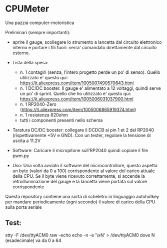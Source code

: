 # CPUMeter
Una pazzia computer-motoristica 

Preliminari (sempre importanti):
- aprire il gauge, scollegare lo strumento a lancetta dal circuito elettronico interno e portare i fili fuori: verra' comandato direttamente dal circuito esterno.

- Lista della spesa:
  - n. 1 contagiri (senza, l'intero progetto perde un po' di senso). Quello utilizzato e' questo qui: https://it.aliexpress.com/item/1005007490570643.html
  - n. 1 DC/DC booster. Il gauge e' alimentato a 12 voltaggi, quindi serve un po' di sprint. Quello che ho utilizzato e' questo qui: https://it.aliexpress.com/item/1005006031037900.html
  - n. 1 RP2040-Zero (https://it.aliexpress.com/item/1005006865919374.html)
  - n. 1 resistenza 820ohm
  - tutti i componenti presenti nello schema
  
- Taratura DC/DC booster:
  collegare il DCDCB ai pin 1 et 2 del RP2040 (rispettivamente +5V e GND). Con un tester, regolare la tensione
  di uscita a 11.2V

- Software:
  Caricare il micropitone sull'RP2040 quindi copiare il file pwm.py

- Uso:
  Una volta avviato il software del microcontrollore, questo aspetta un byte (valori da 0 a 100) corrispondente
  al valore del carico attuale della CPU. Se il byte viene ricevuto correttamente, si accende la retroilluminazione del gauge e la lancetta viene portata sul valore corrispondente

Questa repository contiene una sorta di scheletro in linguaggio autohotkey per mandare periodicamente (ogni secondo) il valore di carico della CPU sulla porta seriale

## Test:
stty -F /dev/ttyACM0 raw -echo
echo -n -e '\xN' > /dev/ttyACM0
dove N (esadecimale) va da 0 a 64 

